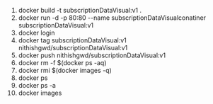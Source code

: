 1. docker build -t subscriptionDataVisual:v1 .
2. docker run -d -p 80:80 --name subscriptionDataVisualconatiner subscriptionDataVisual:v1
3. docker login
4. docker tag subscriptionDataVisual:v1 nithishgwd/subscriptionDataVisual:v1
5. docker push nithishgwd/subscriptionDataVisual:v1
6. docker rm -f $(docker ps -aq)
7. docker rmi $(docker images -q)
8. docker ps 
9. docker ps -a
10. docker images



